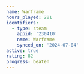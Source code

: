 ```yaml
---
name: Warframe
hours_played: 281
identifiers:
  - type: steam
    appid: '230410'
    name: Warframe
    synced_on: '2024-07-04'
active: true
rating: 82
progress: beaten
---
```


